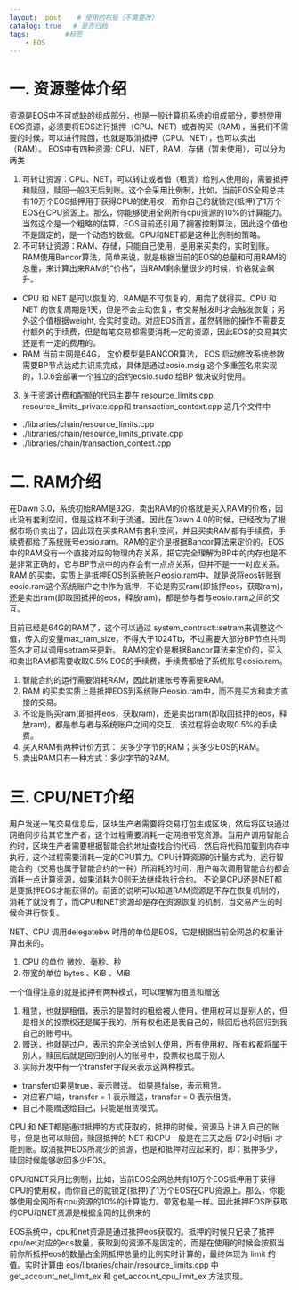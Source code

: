 ```yaml
---
layout:  post    # 使用的布局（不需要改）
catalog: true   # 是否归档
tags:         #标签
    - EOS
---
```


# 一. 资源整体介绍
资源是EOS中不可或缺的组成部分，也是一般计算机系统的组成部分，要想使用EOS资源，必须要将EOS进行抵押（CPU、NET）或者购买（RAM），当我们不需要的时候，可以进行赎回，也就是取消抵押（CPU、NET），也可以卖出（RAM）。
EOS中有四种资源: CPU，NET，RAM，存储（暂未使用），可以分为两类
  
1. 可转让资源：CPU、NET，可以转让或者借（租赁）给别人使用的，需要抵押和赎回，赎回一般3天后到账。这个会采用比例制，比如，当前EOS全网总共有10万个EOS抵押用于获得CPU的使用权，而你自己的就锁定(抵押)了1万个EOS在CPU资源上。那么，你能够使用全网所有cpu资源的10%的计算能力。当然这个是一个粗略的估算，EOS目前还引用了拥塞控制算法，因此这个值也不是固定的，是一个动态的数据。CPU和NET都是这种比例制的策略。
2. 不可转让资源：RAM、存储，只能自己使用，是用来买卖的，实时到账。RAM使用Bancor算法，简单来说，就是根据当前的EOS的总量和可用RAM的总量，来计算出来RAM的“价格”，当RAM剩余量很少的时候，价格就会飙升。
  * CPU 和 NET 是可以恢复的，RAM是不可恢复的，用完了就得买。CPU 和 NET 的恢复周期是1天，但是不会主动恢复，有交易触发时才会触发恢复；另外这个值根据weight, 会实时变动。对应EOS而言，虽然转账的操作不需要支付额外的手续费，但是每笔交易都需要消耗一定的资源，因此EOS的交易其实还是有一定的费用的。
  * RAM 当前主网是64G， 定价模型是BANCOR算法， EOS 启动修改系统参数需要BP节点达成共识来完成，具体是通过eosio.msig 这个多重签名来实现的，1.0.6会部署一个独立的合约eosio.sudo 给BP 做决议时使用。
3. 关于资源计费和配额的代码主要在 resource_limits.cpp, resource_limits_private.cpp和 transaction_context.cpp 这几个文件中
  * ./libraries/chain/resource_limits.cpp
  * ./libraries/chain/resource_limits_private.cpp
  * ./libraries/chain/transaction_context.cpp

# 二. RAM介绍
在Dawn 3.0，系统初始RAM是32G，卖出RAM的价格就是买入RAM的价格，因此没有套利空间，但是这样不利于流通。因此在Dawn 4.0的时候，已经改为了根据市场价卖出了，因此现在买卖RAM有套利空间，并且买卖RAM都有手续费，手续费都给了系统账号eosio.ram。RAM的定价是根据Bancor算法来定价的。EOS中的RAM没有一个直接对应的物理内存关系，把它完全理解为BP中的内存也是不是非常正确的，它与BP节点中的内存会有一点点关系，但并不是一一对应关系。
RAM 的买卖，实质上是抵押EOS到系统账户eosio.ram中，就是说将eos转账到eosio.ram这个系统账户之中作为抵押，不论是购买ram(即抵押eos，获取ram)，还是卖出ram(即取回抵押的eos，释放ram)，都是参与者与eosio.ram之间的交互。

目前已经是64G的RAM了，这个可以通过 system_contract::setram来调整这个值，传入的变量max_ram_size，不得大于1024Tb，不过需要大部分BP节点共同签名才可以调用setram来更新。
RAM的定价是根据Bancor算法来定价的，买入和卖出RAM都需要收取0.5% EOS的手续费，手续费都给了系统账号eosio.ram。
    
1. 智能合约的运行需要消耗RAM，因此新建账号等需要RAM。
2. RAM 的买卖实质上是抵押EOS到系统账户eosio.ram中，而不是买方和卖方直接的交易。
3. 不论是购买ram(即抵押eos，获取ram)，还是卖出ram(即取回抵押的eos，释放ram)，都是参与者与系统账户之间的交互，该过程将会收取0.5%的手续费。
4. 买入RAM有两种计价方式： 买多少字节的RAM；买多少EOS的RAM。
5. 卖出RAM只有一种方式：多少字节的RAM。
   
# 三. CPU/NET介绍
用户发送一笔交易信息后，区块生产者需要将交易打包生成区块，然后将区块通过网络同步给其它生产者，这个过程需要消耗一定网络带宽资源。当用户调用智能合约时，区块生产者需要根据智能合约地址查找合约代码，然后将代码加载到内存中执行，这个过程需要消耗一定的CPU算力。CPU计算资源的计量方式为，运行智能合约（交易也属于智能合约的一种）所消耗的时间，用户每次调用智能合约都会消耗一点计算资源，如果消耗为0则无法继续执行合约。
不论是CPU还是NET都是要抵押EOS才能获得的。前面的说明可以知道RAM资源是不存在恢复机制的，消耗了就没有了，而CPU和NET资源却是存在资源恢复的机制，当交易产生的时候会进行恢复。

NET、CPU 调用delegatebw 时用的单位是EOS，它是根据当前全网总的权重计算出来的。
1. CPU 的单位 微妙、毫秒、秒
2. 带宽的单位 bytes 、KiB 、MiB

一个值得注意的就是抵押有两种模式，可以理解为租赁和赠送
1. 租赁，也就是租借，表示的是暂时的租给被人使用，使用权可以是别人的，但是相关的投票权还是属于我的、所有权也还是我自己的，赎回后也将回归到我自己的账号中。
2. 赠送，也就是过户，表示的完全送给别人使用，所有使用权、所有权都将属于别人，赎回后就是回归到别人的账号中，投票权也属于别人
3. 实际开发中有一个transfer字段来表示这两种模式。
  * transfer如果是true，表示赠送。 如果是false，表示租赁。
  * 对应客户端，transfer = 1 表示赠送，transfer = 0 表示租赁。
  * 自己不能赠送给自己，只能是租赁模式。

CPU 和 NET都是通过抵押的方式获取的，抵押的时候，资源马上进入自己的账号，但是也可以赎回，赎回抵押的 NET 和CPU一般是在三天之后 (72小时后) 才能到账。取消抵押EOS所减少的资源，也是和抵押对应起来的，即：抵押多少，赎回时候能够收回多少EOS。

CPU和NET采用比例制，比如，当前EOS全网总共有10万个EOS抵押用于获得CPU的使用权，而你自己的就锁定(抵押)了1万个EOS在CPU资源上。那么，你能够使用全网所有cpu资源的10%的计算能力。带宽也是一样。因此抵押EOS所获取的CPU和NET资源是根据全网的比例来的

EOS系统中，cpu和net资源是通过抵押eos获取的。抵押的时候只记录了抵押cpu/net对应的eos数量，获取到的资源不是固定的，而是在使用的时候会按照当前你所抵押eos的数量占全网抵押总量的比例实时计算的，最终体现为 limit 的值。实时计算由 eos/libraries/chain/resource_limits.cpp 中 get_account_net_limit_ex 和 get_account_cpu_limit_ex 方法实现。


